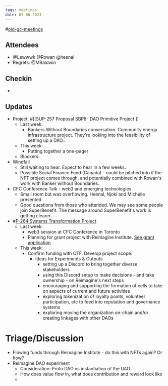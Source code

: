 ```yaml
---
tags: meetings
date: 05-06-2023
---
```

#[old-gc-meetings](/notes/general-circle/old-gc-meetings/old-gc-meetings.md) 
## Attendees
- @Lewwwk @Rowan  @heenal
- Regrets: @MBaldwin 

## Checkin
- 

## Updates
- Project: #[[SUP-257 Proposal SBP8- DAO Primitive Project
]]
	- Last week: 
		- Bankers Without Boundaries conversation. Community energy infrastructure project. They're looking into the feasibility of setting up a DAO..
	- This week: 
		- Putting together a one-pager
	- Blockers: 
- Windfall
	- Still waiting to hear. Expect to hear in a few weeks.
	- Possible Social Finance Fund (Canada) - could be pitched into if the NFT project comes through, and potentially combined with Rowan's work with Banker without Boundaries.
- CFC Conference Talk - web3 and emerging technologies
	- Small room but was overflowing. Heenal, Njoki and Michelle presented
	- Good questions from those who attended. We may see some people join SuperBenefit. The message around SuperBenefit's work is getting clearer. 
- #[P-264 Systems Transformation Project](P-264%20Systems%20Transformation%20Project)
	- Last week:
		- web3 session at CFC Conference in Toronto
		- Planning for grant project with Reimagine Institute. [See grant application](https://docs.google.com/document/d/1hNS_XkbsX_lLBVM3zg2vRaCfoUH6_8LOS6utdSk1TIg/edit#)
	- This week:
		- Confirm funding with OTF. Develop project scope:
			- Ideas for Experiments & Outputs
				- setting up a Discord to bring together diverse stakeholders
				- using this Discord setup to make decisions - and take ownership - on Reimagine's next steps
				- encouraging and supporting the formation of cells to take on aspects of current and future activities 
				- exploring tokenization of loyalty points, volunteer participation, etc to feed into reputation and governance systems
				- exploring moving the organization on-chain and/or creating linkages with other DAOs

# Triage/Discussion 
- Flowing funds through Reimagine Institute - do this with NFTs again? Or how?
- Reimagine DAO experiment
	- Consideration: Proto DAO vs instantiation of the DAO
	- How does value flow in, what does contribution and reward look like
	- 
